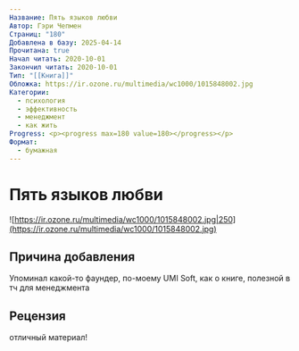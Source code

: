 ```yaml
---
Название: Пять языков любви
Автор: Гэри Чепмен
Страниц: "180"
Добавлена в базу: 2025-04-14
Прочитана: true
Начал читать: 2020-10-01
Закончил читать: 2020-10-01
Тип: "[[Книга]]"
Обложка: https://ir.ozone.ru/multimedia/wc1000/1015848002.jpg
Категории:
  - психология
  - эффективность
  - менеджмент
  - как жить
Progress: <p><progress max=180 value=180></progress></p>
Формат:
  - бумажная
---
```

# Пять языков любви

![https://ir.ozone.ru/multimedia/wc1000/1015848002.jpg|250](https://ir.ozone.ru/multimedia/wc1000/1015848002.jpg)

## Причина добавления

Упоминал какой-то фаундер, по-моему UMI Soft, как о книге, полезной в тч для менеджмента

## Рецензия

отличный материал!